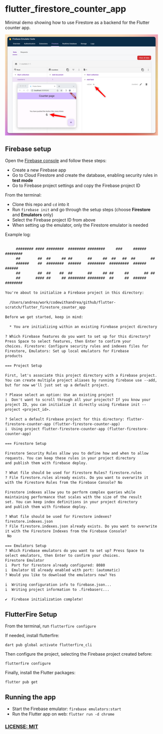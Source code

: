 # flutter_firestore_counter_app

Minimal demo showing how to use Firestore as a backend for the Flutter counter app.

![Counter App Preview](/.github/images/firebase-emulator-flutter-web-counter.png)

## Firebase setup

Open the [Firebase console](https://console.firebase.google.com/) and follow these steps:

- Create a new Firebase app
- Go to Cloud Firestore and create the database, enabling security rules in **test mode**
- Go to Firebase project settings and copy the Firebase project ID

From the terminal:

- Clone this repo and `cd` into it
- Run `firebase init` and go through the setup steps (choose **Firestore** and **Emulators** only)
- Select the Firebase project ID from above
- When setting up the emulator, only the Firestore emulator is needed

Example log:

```

     ######## #### ########  ######## ########     ###     ######  ########
     ##        ##  ##     ## ##       ##     ##  ##   ##  ##       ##
     ######    ##  ########  ######   ########  #########  ######  ######
     ##        ##  ##    ##  ##       ##     ## ##     ##       ## ##
     ##       #### ##     ## ######## ########  ##     ##  ######  ########

You're about to initialize a Firebase project in this directory:

  /Users/andrea/work/codewithandrea/github/flutter-scratch/flutter_firestore_counter_app

Before we get started, keep in mind:

  * You are initializing within an existing Firebase project directory

? Which Firebase features do you want to set up for this directory? Press Space to select features, then Enter to confirm your 
choices. Firestore: Configure security rules and indexes files for Firestore, Emulators: Set up local emulators for Firebase 
products

=== Project Setup

First, let's associate this project directory with a Firebase project.
You can create multiple project aliases by running firebase use --add, 
but for now we'll just set up a default project.

? Please select an option: Use an existing project
i  Don't want to scroll through all your projects? If you know your project ID, you can initialize it directly using firebase init --project <project_id>.

? Select a default Firebase project for this directory: flutter-firestore-counter-app (flutter-firestore-counter-app)
i  Using project flutter-firestore-counter-app (flutter-firestore-counter-app)

=== Firestore Setup

Firestore Security Rules allow you to define how and when to allow
requests. You can keep these rules in your project directory
and publish them with firebase deploy.

? What file should be used for Firestore Rules? firestore.rules
? File firestore.rules already exists. Do you want to overwrite it with the Firestore Rules from the Firebase Console? No

Firestore indexes allow you to perform complex queries while
maintaining performance that scales with the size of the result
set. You can keep index definitions in your project directory
and publish them with firebase deploy.

? What file should be used for Firestore indexes? firestore.indexes.json
? File firestore.indexes.json already exists. Do you want to overwrite it with the Firestore Indexes from the Firebase Console?
 No

=== Emulators Setup
? Which Firebase emulators do you want to set up? Press Space to select emulators, then Enter to confirm your choices. 
Firestore Emulator
i  Port for firestore already configured: 8080
i  Emulator UI already enabled with port: (automatic)
? Would you like to download the emulators now? Yes

i  Writing configuration info to firebase.json...
i  Writing project information to .firebaserc...

✔  Firebase initialization complete!
```

## FlutterFire Setup

From the terminal, run `flutterfire configure`

If needed, install flutterfire:

```
dart pub global activate flutterfire_cli
```

Then configure the project, selecting the Firebase project created before:

```
flutterfire configure
```

Finally, install the Flutter packages:

```
flutter pub get
```


## Running the app

- Start the Firebase emulator: `firebase emulators:start`
- Run the Flutter app on web: `flutter run -d chrome`

### [LICENSE: MIT](LICENSE.md)
